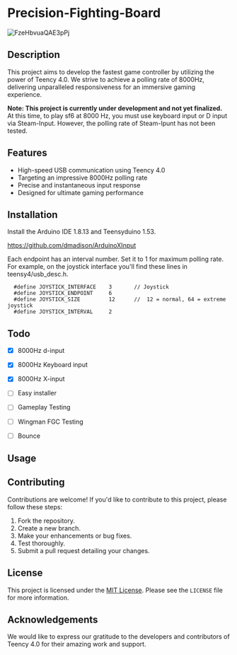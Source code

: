 # Precision-Fighting-Board
![FzeHbvuaQAE3pPj](https://github.com/ioridev/Precision-Fighting-Board/assets/41247249/afc0e35b-ca20-4fe8-9133-83550cd0358d)


## Description

This project aims to develop the fastest game controller by utilizing the power of Teency 4.0. We strive to achieve a polling rate of 8000Hz, delivering unparalleled responsiveness for an immersive gaming experience.

**Note: This project is currently under development and not yet finalized.**  
At this time, to play sf6 at 8000 Hz, you must use keyboard input or D input via Steam-Input. However, the polling rate of Steam-Ipunt has not been tested.


## Features

- High-speed USB communication using Teency 4.0
- Targeting an impressive 8000Hz polling rate
- Precise and instantaneous input response
- Designed for ultimate gaming performance

## Installation
Install the Arduino IDE 1.8.13 and Teensyduino 1.53.

[https://github.com/dmadison/ArduinoXInput
](https://github.com/dmadison/ArduinoXInput_Teensy)

Each endpoint has an interval number. Set it to 1 for maximum polling rate.
For example, on the joystick interface you'll find these lines in teensy4/usb_desc.h.
```
  #define JOYSTICK_INTERFACE    3       // Joystick
  #define JOYSTICK_ENDPOINT     6
  #define JOYSTICK_SIZE         12      //  12 = normal, 64 = extreme joystick
  #define JOYSTICK_INTERVAL     2
```
## Todo
- [x] 8000Hz d-input
- [x] 8000Hz Keyboard input
- [x] 8000Hz X-input
- [ ] Easy installer
- [ ] Gameplay Testing
- [ ] Wingman FGC Testing
- [ ] Bounce


## Usage


## Contributing

Contributions are welcome! If you'd like to contribute to this project, please follow these steps:

1. Fork the repository.
2. Create a new branch.
3. Make your enhancements or bug fixes.
4. Test thoroughly.
5. Submit a pull request detailing your changes.

## License

This project is licensed under the [MIT License](https://opensource.org/licenses/MIT). Please see the `LICENSE` file for more information.

## Acknowledgements

We would like to express our gratitude to the developers and contributors of Teency 4.0 for their amazing work and support.


